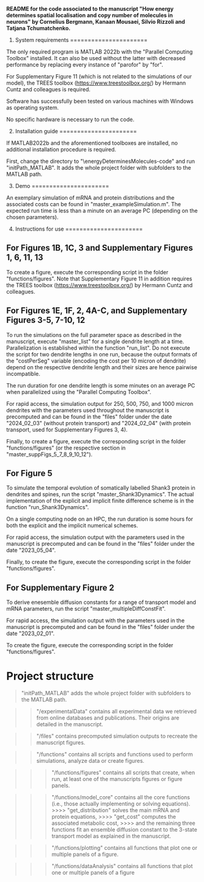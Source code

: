 **README for the code associated to the manuscript 
"How energy determines spatial localisation and copy number of molecules in neurons"
by Cornelius Bergmann, Kanaan Mousaei, Silvio Rizzoli and Tatjana Tchumatchenko.**

1. System requirements 
======================

The only required program is MATLAB 2022b with the "Parallel Computing Toolbox" installed. It can also be used without the latter with decreased performance by replacing every instance of "parofor" by "for".

For Supplementary Figure 11 (which is not related to the simulations of our model), the TREES toolbox (https://www.treestoolbox.org/) by Hermann Cuntz and colleagues is required.

Software has successfully been tested on various machines with Windows as operating system.

No specific hardware is necessary to run the code.

2. Installation guide 
======================

If MATLAB2022b and the aforementioned toolboxes are installed, no additional installation procedure is required.

First, change the directory to "\energyDeterminesMolecules-code" and run "initPath_MATLAB". 
It adds the whole project folder with subfolders to the MATLAB path. 

3. Demo 
======================

An exemplary simulation of mRNA and protein distributions and the associated costs can be found in "master_exampleSimulation.m". 
The expected run time is less than a minute on an average PC (depending on the chosen parameters).

4. Instructions for use
======================

For Figures 1B, 1C, 3 and Supplementary Figures 1, 6, 11, 13
------------------------------------------------------------

To create a figure, execute the corresponding script in the folder "functions/figures". 
Note that Supplementary Figure 11 in addition requires the TREES toolbox (https://www.treestoolbox.org/) by Hermann Cuntz and colleagues.

For Figures 1E, 1F, 2, 4A-C, and Supplementary Figures 3-5, 7-10, 12
--------------------------------------------------------------------

To run the simulations on the full parameter space as described in the manuscript, execute "master_list" for a single dendrite length at a time. Parallelization is established within the function "run_list". 
Do not execute the script for two dendrite lengths in one run, because the output formats of the "costPerSeg" variable (encoding the cost per 10 micron of dendrite) depend on the respective dendrite length and their sizes are hence pairwise incompatible.

The run duration for one dendrite length is some minutes on an average PC when parallelized using the "Parallel Computing Toolbox".

For rapid access, the simulation output for 250, 500, 750, and 1000 micron dendrites with the parameters used throughout the manuscript is precomputed and can be found in the "files" folder under the date "2024_02_03" (without protein transport) and "2024_02_04" (with protein transport, used for Supplementary Figures 3, 4).

Finally, to create a figure, execute the corresponding script in the folder "functions/figures" (or the respective section in "master_suppFigs_5_7_8_9_10_12").

For Figure 5
------------

To simulate the temporal evolution of somatically labelled Shank3 protein in dendrites and spines, run the script "master_Shank3Dynamics". The actual implementation of the explicit and implicit finite difference scheme is in the function "run_Shank3Dynamics".

On a single computing node on an HPC, the run duration is some hours for both the explicit and the implicit numerical schemes.

For rapid access, the simulation output with the parameters used in the manuscript is precomputed and can be found in the "files" folder under the date "2023_05_04".

Finally, to create the figure, execute the corresponding script in the folder "functions/figures". 

For Supplementary Figure 2
--------------------------

To derive enesemble diffusion constants for a range of transport model and mRNA parameters, run the script "master_multipleDiffConstFit". 

For rapid access, the simulation output with the parameters used in the manuscript is precomputed and can be found in the "files" folder under the date "2023_02_01".

To create the figure, execute the corresponding script in the folder "functions/figures". 

Project structure 
======================

> "initPath_MATLAB" adds the whole project folder with subfolders to the MATLAB path. 

>> "/experimentalData" contains all experimental data we retrieved from online databases and publications. Their origins are detailed in the manuscript.

>> "/files" contains precomputed simulation outputs to recreate the manuscript figures.

>> "/functions" contains all scripts and functions used to perform simulations, analyze data or create figures.
  
  >>> "/functions/figures" contains all scripts that create, when run, at least one of the manuscripts figures or figure panels.
  
  >>> "/functions/model_core" contains all the core functions (i.e., those actually implementing or solving equations). 
    >>>> "get_distribution" solves the main mRNA and protein equations,
    >>>> "get_cost" computes the associated metabolic cost,
    >>>> and the remaining three functions fit an ensemble diffusion constant to the 3-state transport model as explained in the manuscript.
  
  >>> "/functions/plotting" contains all functions that plot one or multiple panels of a figure.
  
  >>> "/functions/dataAnalysis" contains all functions that plot one or multiple panels of a figure










